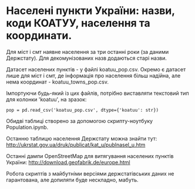 # Населені пункти України: назви, коди КОАТУУ, населення та координати.

Для міст і смт наявне населення за три останні роки (за даними Держстату). Для декомунізованих назв додаються старі назви.

Датасет населених пунктів - у файлі koatuu_pop.csv. Окремо є датасет лише для міст і смт, де інформація про населення більш надійна, але нема координат - 
koatuu_towns_pop.csv.

Імпортуючи будь-який із цих файлів, потрібно виставляти текстовий тип для колонки 'koatuu', на зразок:

`pop = pd.read_csv('koatuu_pop.csv', dtype={'koatuu': str})`

Обидві таблиці створено за допомогою скрипту-ноутбуку Population.ipynb.

Останню таблицю населення Держстату можна знайти тут: http://ukrstat.gov.ua/druk/publicat/kat_u/publnasel_u.htm

Останні дампи OpenStreetMap для витягування населених пунктів України: http://download.geofabrik.de/europe.html

Робота скриптів з майбутніми версіями держстатівських даних не гарантована, але допиляти буде нескладно, мабуть.
